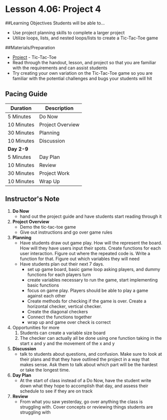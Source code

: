 # Lesson 4.06: Project 4

##Learning Objectives
Students will be able to... 
* Use project planning skills to complete a larger project
* Utilize loops, lists, and nested loops/lists to create a Tic-Tac-Toe game

##Materials/Preparation
* [Project] - Tic-Tac-Toe
* Read through the handout, lesson, and project so that you are familiar with the requirements and can assist students
* Try creating your own variation on the Tic-Tac-Toe game so you are familiar with the potential challenges and bugs your students will hit

## Pacing Guide
| Duration   | Description |
| ---------- | ----------- |
| 5 Minutes  | Do Now      |
| 10 Minutes | Project Overview      |
| 30 Minutes | Planning    |
| 10 Minutes | Discussion  |
|**Day 2-9** |             |
| 5 Minutes  | Day Plan    | 
| 10 Minutes | Review      |
| 30 Minutes | Project Work|
| 10 Minutes | Wrap Up     |

## Instructor's Note
1. **Do Now** 
	* hand out the project guide and have students start reading through it
2. **Project Overview**
 	* Demo the tic-tac-toe game
	* Give out instructions and go over game rules
3. **Planning**
    * Have students draw out game play. How will the represent the board. How will they have users input their spots. Create functions for each user interaction. Figure out where the repeated code is. Write a function for that. Figure out which variables they will need
    * Have students plan out their next 7 days. 
    	* set up game board, basic game loop asking players, and dummy functions for each players turn
    	* create variables necessary to run the game, start implementing basic functions
    	* focus on game play. Players should be able to play a game against each other
    	* Create methods for checking if the game is over. Create a horizontal checker, vertical checker.
    	* Create the diagonal checkers 
    	* Connect the functions together
    	* wrap up and game over check is correct
4. Opportunities for more
    1. Students can create a variable size board
    2. The checker can actually all be done using one function taking in the start x and y and the movement of the x and y
4. **Discussion**
	* talk to students about questions, and confusion. Make sure to look at their plans and that they have outlined the project in a way that makes sense. Ask them to talk about which part will be the hardest or take the longest time. 
5. **Day Plan**
	* At the start of class instead of a Do Now, have the student write down what they hope to accomplish that day, and assess their schedule to see if they are on track
6. **Review**
	* From what you saw yesterday, go over anything the class is struggling with. Cover concepts or reviewing things students are struggling with
	 
[Project]: project.md
  